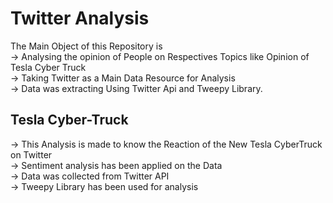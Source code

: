 # Twitter Analysis

The Main Object of this Repository is \
-> Analysing the opinion of People on Respectives Topics
like Opinion of Tesla Cyber Truck\
-> Taking Twitter as a Main Data Resource for Analysis\
-> Data was extracting Using Twitter Api and Tweepy Library.


## Tesla Cyber-Truck

-> This Analysis is made to know the Reaction of the New Tesla CyberTruck  on Twitter\
-> Sentiment analysis has been applied on the Data\
-> Data was collected from Twitter API\
-> Tweepy Library has been used for analysis
